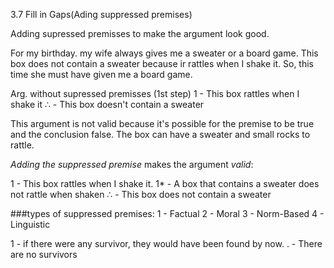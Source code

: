 3.7 Fill in Gaps(Ading suppressed premises)

Adding supressed premisses to make the argument look good.

For my birthday. my wife always gives me a sweater or a board game.
This box does not contain a sweater because ir rattles when I shake it.
So, this time she must have given me a board game.

Arg. without supressed premisses (1st step)
1 - This box rattles when I shake it
∴ - This box doesn't contain a sweater

This argument is not valid because it's possible for the premise to be true and the conclusion false. The box can have a sweater and small rocks to rattle.

*Adding the suppressed premise* makes the argument *valid*:

1 -  This box rattles when I shake it.
1* - A box that contains a sweater does not rattle when shaken
∴ - This box does not contain a sweater

###types of suppressed premises:
1 - Factual
2 - Moral 
3 - Norm-Based
4 - Linguistic

1 - if there were any survivor, they would have been found by now.
. - There are no survivors 
